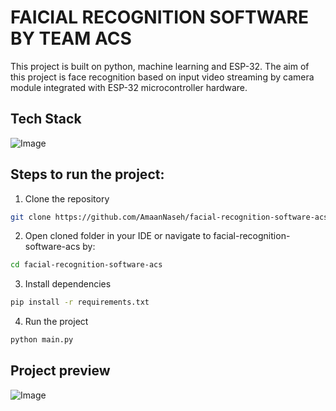 # FAICIAL RECOGNITION SOFTWARE BY TEAM ACS
This project is built on python, machine learning and ESP-32. The aim of this project is face recognition based on input video streaming by camera module integrated with ESP-32 microcontroller hardware.

## Tech Stack
![Image](https://github.com/user-attachments/assets/a9800d02-3d65-49c5-87aa-30b55e1bf3a8)

## Steps to run the project:

1. Clone the repository

```bash
git clone https://github.com/AmaanNaseh/facial-recognition-software-acs.git
```

2. Open cloned folder in your IDE or navigate to facial-recognition-software-acs by:

```bash
cd facial-recognition-software-acs
```

3. Install dependencies

```bash
pip install -r requirements.txt
```

4. Run the project

```bash
python main.py
```

## Project preview
![Image](https://github.com/user-attachments/assets/10ae3905-6c51-49bb-806e-3ff5b54ea5d5)
